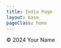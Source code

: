 ```yaml
---
title: India Page
layout: base
pageClass: home
---
```


<footer>
        <p>&copy; 2024 Your Name</p>
  </footer>